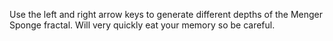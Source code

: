 Use the left and right arrow keys to generate different depths of the Menger Sponge fractal.
Will very quickly eat your memory so be careful.
